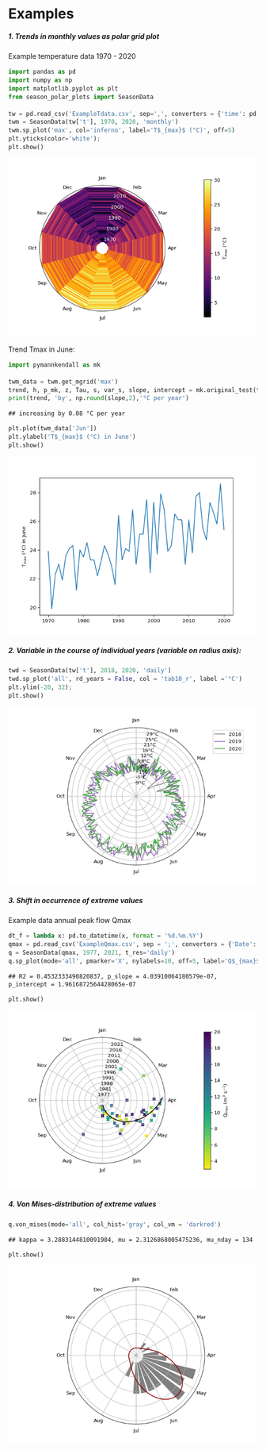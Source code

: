 Examples
================

##### 1. Trends in monthly values as polar grid plot

Example temperature data 1970 - 2020

``` python
import pandas as pd
import numpy as np
import matplotlib.pyplot as plt
from season_polar_plots import SeasonData

tw = pd.read_csv('ExampleTdata.csv', sep=',', converters = {'time': pd.to_datetime}, index_col = 'time')
twm = SeasonData(tw['t'], 1970, 2020, 'monthly')
twm.sp_plot('max', col='inferno', label='T$_{max}$ (°C)', off=5)
plt.yticks(color='white');
plt.show()
```

![](testRmarkdown_files/figure-gfm/unnamed-chunk-1-1.png)<!-- -->

Trend Tmax in June:

``` python
import pymannkendall as mk

twm_data = twm.get_mgrid('max')
trend, h, p_mk, z, Tau, s, var_s, slope, intercept = mk.original_test(twm_data['Jun'])
print(trend, 'by', np.round(slope,2),'°C per year')
```

    ## increasing by 0.08 °C per year

``` python
plt.plot(twm_data['Jun'])
plt.ylabel('T$_{max}$ (°C) in June')
plt.show()
```

![](testRmarkdown_files/figure-gfm/unnamed-chunk-2-3.png)<!-- -->

##### 2. Variable in the course of individual years (variable on radius axis):

``` python
twd = SeasonData(tw['t'], 2018, 2020, 'daily')
twd.sp_plot('all', rd_years = False, col = 'tab10_r', label ='°C')
plt.ylim(-20, 32);
plt.show()
```

![](testRmarkdown_files/figure-gfm/unnamed-chunk-3-5.png)<!-- -->

##### 3. Shift in occurrence of extreme values

Example data annual peak flow Qmax

``` python
dt_f = lambda x: pd.to_datetime(x, format = '%d.%m.%Y')
qmax = pd.read_csv('ExampleQmax.csv', sep = ';', converters = {'Date': dt_f}, index_col = 'Date')
q = SeasonData(qmax, 1977, 2021, t_res='daily')
q.sp_plot(mode='all', pmarker='X', nylabels=10, off=5, label='Q$_{max}$ (m$^{3}$ s$^{-1}$)', linreg=True)
```

    ## R2 = 0.4532333490820837, p_slope = 4.03910064180579e-07, p_intercept = 1.9616872564428065e-07

``` python
plt.show()
```

![](testRmarkdown_files/figure-gfm/unnamed-chunk-4-7.png)<!-- -->

##### 4. Von Mises-distribution of extreme values

``` python
q.von_mises(mode='all', col_hist='gray', col_vm = 'darkred')
```

    ## kappa = 3.2883144810091984, mu = 2.3126868005475236, mu_nday = 134

``` python
plt.show()
```

![](testRmarkdown_files/figure-gfm/unnamed-chunk-5-9.png)<!-- -->
